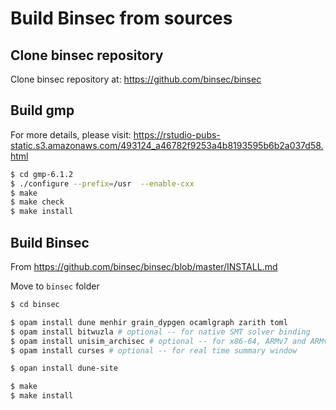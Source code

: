 # Build Binsec from sources


## Clone binsec repository
Clone binsec repository at: https://github.com/binsec/binsec



## Build gmp

For more details, please visit:
https://rstudio-pubs-static.s3.amazonaws.com/493124_a46782f9253a4b8193595b6b2a037d58.html


```bash
$ cd gmp-6.1.2
$ ./configure --prefix=/usr  --enable-cxx
$ make
$ make check
$ make install
```


## Build Binsec


From https://github.com/binsec/binsec/blob/master/INSTALL.md

Move to `binsec` folder
```bash
$ cd binsec

```

```bash
$ opam install dune menhir grain_dypgen ocamlgraph zarith toml
$ opam install bitwuzla # optional -- for native SMT solver binding
$ opam install unisim_archisec # optional -- for x86-64, ARMv7 and ARMv8
$ opam install curses # optional -- for real time summary window
```

```bash
$ opan install dune-site

```

```bash
$ make
$ make install

```